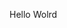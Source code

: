 Hello Wolrd




















































































































































































































































































































































































































































































































































































































































































































































































































































































































































































































































































































































































































































































































































































































































































































































































